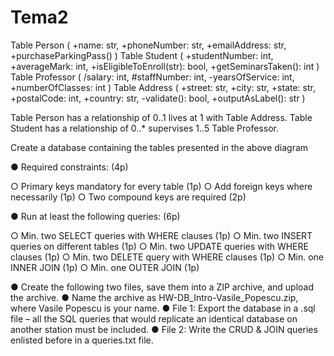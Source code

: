 # Tema2

Table Person ( +name: str, +phoneNumber: str, +emailAddress: str, +purchaseParkingPass() ) 
Table Student ( +studentNumber: int, +averageMark: int, +isEligibleToEnroll(str): bool, +getSeminarsTaken(): int )
Table Professor ( /salary: int, #staffNumber: int, -yearsOfService: int, +numberOfClasses: int )
Table Address ( +street: str, +city: str, +state: str, +postalCode: int, +country: str, -validate(): bool, +outputAsLabel(): str )

Table Person has a relationship of 0..1 lives at 1 with Table Address.
Table Student has a relationship of 0..* supervises 1..5 Table Professor.



Create a database containing the tables presented in the above diagram

● Required constraints: (4p)

○ Primary keys mandatory for every table (1p)
○ Add foreign keys where necessarily (1p)
○ Two compound keys are required (2p)

● Run at least the following queries: (6p)

○ Min. two SELECT queries with WHERE clauses (1p)
○ Min. two INSERT queries on different tables (1p)
○ Min. two UPDATE queries with WHERE clauses (1p)
○ Min. two DELETE query with WHERE clauses (1p)
○ Min. one INNER JOIN (1p)
○ Min. one OUTER JOIN (1p)

● Create the following two files, save them into a ZIP archive, and upload the archive.
● Name the archive as HW-DB_Intro-Vasile_Popescu.zip, where Vasile Popescu is your name.
● File 1: Export the database in a .sql file – all the SQL queries that would replicate an identical database on another station must be included.
● File 2: Write the CRUD & JOIN queries enlisted before in a queries.txt file.
